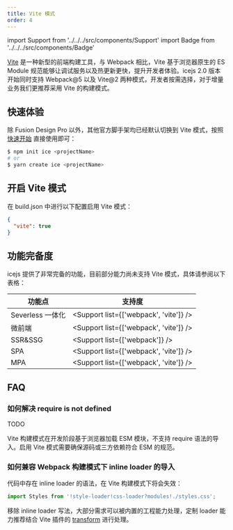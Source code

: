 ```yaml
---
title: Vite 模式
order: 4
---
```


import Support from '../../../src/components/Support'
import Badge from '../../../src/components/Badge'

<Badge text="2.0.0" />

[Vite](https://vitejs.dev/) 是一种新型的前端构建工具，与 Webpack 相比，Vite 基于浏览器原生的 ES Module 规范能够让调试服务以及热更新更快，提升开发者体验。icejs 2.0 版本开始同时支持 Webpack@5 以及 Vite@2 两种模式，开发者按需选择，对于增量业务我们更推荐采用 Vite 的构建模式。

## 快速体验

除 Fusion Design Pro 以外，其他官方脚手架均已经默认切换到 Vite 模式，按照 [快速开始](/guide/start.md) 直接使用即可：

```bash
$ npm init ice <projectName>
# or
$ yarn create ice <projectName>
```

## 开启 Vite 模式

在 build.json 中进行以下配置启用 Vite 模式：

```json
{
  "vite": true
}
```

## 功能完备度

icejs 提供了非常完备的功能，目前部分能力尚未支持 Vite 模式，具体请参阅以下表格：

|  功能点         |   支持度   |
|----------------|---------------------|
| Severless 一体化| <Support list={['webpack', 'vite']} />
| 微前端          | <Support list={['webpack', 'vite']} />
| SSR&SSG        | <Support list={['webpack']} />
| SPA        | <Support list={['webpack', 'vite']} />
| MPA        | <Support list={['webpack', 'vite']} />

## FAQ

### 如何解决 require is not defined

TODO

Vite 构建模式在开发阶段基于浏览器加载 ESM 模块，不支持 require 语法的导入。启用 Vite 模式需要确保源码或三方依赖符合 ESM 的规范。

### 如何兼容 Webpack 构建模式下 inline loader 的导入

代码中存在 inline loader 的语法，在 Vite 构建模式下将会失效：

```js
import Styles from '!style-loader!css-loader?modules!./styles.css';
```

移除 inline loader 写法，大部分需求可以被内置的工程能力处理，定制 loader 能力推荐结合 Vite 插件的 [transform](https://vitejs.dev/guide/api-plugin.html#transforming-custom-file-types) 进行处理。
